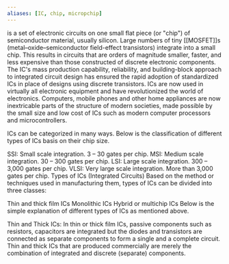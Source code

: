 ```yaml
---
aliases: [IC, chip, micropchip]
---
```

is a set of electronic circuits on one small flat piece (or "chip") of semiconductor material, usually silicon. Large numbers of tiny [[MOSFET]]s (metal–oxide–semiconductor field-effect transistors) integrate into a small chip. This results in circuits that are orders of magnitude smaller, faster, and less expensive than those constructed of discrete electronic components. The IC's mass production capability, reliability, and building-block approach to integrated circuit design has ensured the rapid adoption of standardized ICs in place of designs using discrete transistors. ICs are now used in virtually all electronic equipment and have revolutionized the world of electronics. Computers, mobile phones and other home appliances are now inextricable parts of the structure of modern societies, made possible by the small size and low cost of ICs such as modern computer processors and microcontrollers.

ICs can be categorized in many ways.
Below is the classification of different types of ICs basis on their chip size.

SSI: Small scale integration. 3 – 30 gates per chip.
MSI: Medium scale integration. 30 – 300 gates per chip.
LSI: Large scale integration. 300 – 3,000 gates per chip.
VLSI: Very large scale integration. More than 3,000 gates per chip.
Types of ICs (Integrated Circuits)
Based on the method or techniques used in manufacturing them, types of ICs can be divided into three classes:

Thin and thick film ICs
Monolithic ICs
Hybrid or multichip ICs
Below is the simple explanation of different types of ICs as mentioned above.

Thin and Thick ICs:
In thin or thick film ICs, passive components such as resistors, capacitors are integrated but the diodes and transistors are connected as separate components to form a single and a complete circuit. Thin and thick ICs that are produced commercially are merely the combination of integrated and discrete (separate) components.